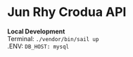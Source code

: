 <h1>Jun Rhy Crodua API</h1>
<p>
	<strong>Local Development</strong><br>
    Terminal: <code>./vendor/bin/sail up</code><br>
    .ENV: <code>DB_HOST: mysql</code>
</p>
